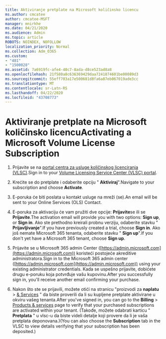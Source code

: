 ```yaml
---
title: Aktiviranje pretplate na Microsoft količinsko licencu
ms.author: cmcatee
author: cmcatee-MSFT
manager: mnirkhe
ms.date: 04/21/2020
ms.audience: Admin
ms.topic: article
ROBOTS: NOINDEX, NOFOLLOW
localization_priority: Normal
ms.collection: Adm_O365
ms.custom:
- "481"
- "1500028"
ms.assetid: 7a6919fc-afe4-40c7-8ada-d8ce523ad8a8
ms.openlocfilehash: 21f580a8c636369429daa7241874601be00089d3
ms.sourcegitcommit: 55eff703a17e500681d8fa6a87eb067019ade3cc
ms.translationtype: MT
ms.contentlocale: sr-Latn-RS
ms.lasthandoff: 04/22/2020
ms.locfileid: "43708773"
---
```

# <a name="activating-a-microsoft-volume-license-subscription"></a><span data-ttu-id="3955a-102">Aktiviranje pretplate na Microsoft količinsko licencu</span><span class="sxs-lookup"><span data-stu-id="3955a-102">Activating a Microsoft Volume License Subscription</span></span>

1. <span data-ttu-id="3955a-103">Prijavite se na [portal centra za usluge količinskog licenciranja (VLSC)](https://go.microsoft.com/fwlink/p/?LinkId=329762).</span><span class="sxs-lookup"><span data-stu-id="3955a-103">Sign in to your [Volume Licensing Service Center (VLSC) portal](https://go.microsoft.com/fwlink/p/?LinkId=329762).</span></span>

2. <span data-ttu-id="3955a-104">Krećite se do pretplate i odaberite opciju " **Aktiviraj**".</span><span class="sxs-lookup"><span data-stu-id="3955a-104">Navigate to your subscription and choose **Activate**.</span></span>

3. <span data-ttu-id="3955a-105">E-poruka će biti poslata u kontakt usluge na mreži (se).</span><span class="sxs-lookup"><span data-stu-id="3955a-105">An email will be sent to your Online Services (OLS) Contact.</span></span>

4. <span data-ttu-id="3955a-106">E-poruka za aktivaciju će vam pružiti dve opcije: **Prijavite**se ili se **Prijavite**.</span><span class="sxs-lookup"><span data-stu-id="3955a-106">The activation email will provide you with two options: **Sign up**, or **Sign in**.</span></span> <span data-ttu-id="3955a-107">Ako ste prethodno kreirali probnu verziju, odaberite stavku " **Prijavljivanje**".</span><span class="sxs-lookup"><span data-stu-id="3955a-107">If you have previously created a trial, choose **Sign in**.</span></span> <span data-ttu-id="3955a-108">Ako još nemate Microsoft 365 tenanta, odaberite stavku " **Sign up**".</span><span class="sxs-lookup"><span data-stu-id="3955a-108">If you don't yet have a Microsoft 365 tenant, choose **Sign up**.</span></span>

5. <span data-ttu-id="3955a-109">Prijavite se u Microsoft 365 admin Center ([https://admin.microsoft.com](https://admin.microsoft.com)) koristeći postojeće akreditive administratora.</span><span class="sxs-lookup"><span data-stu-id="3955a-109">Sign in to the Microsoft 365 admin center ([https://admin.microsoft.com](https://admin.microsoft.com)) using your existing administrator credentials.</span></span> <span data-ttu-id="3955a-110">Kada se uspešno prijavite, dobićete drugu e-poruku koja potvrđuje vašu kupovinu.</span><span class="sxs-lookup"><span data-stu-id="3955a-110">After you successfully sign in, you'll receive another email confirming your purchase.</span></span>

6. <span data-ttu-id="3955a-111">Nakon što ste se prijavili, možete otići na stranicu "proizvodi za **naplatu** \> [& Services](https://go.microsoft.com/fwlink/p/?linkid=842054) " da biste proverili da li su kupljene pretplate aktivirane u okviru vašeg tenanta.</span><span class="sxs-lookup"><span data-stu-id="3955a-111">After you've signed in, you can go to the **Billing** \> [Products & services](https://go.microsoft.com/fwlink/p/?linkid=842054) page to verify that your purchased subscriptions are activated within your tenant.</span></span> <span data-ttu-id="3955a-112">(Takođe, možete odabrati karticu " **Pretplata** " u vlsc-u da biste videli detalje koji provere da li je vaša pretplata deponovana.)</span><span class="sxs-lookup"><span data-stu-id="3955a-112">(You can also choose the **Subscription** tab in the VLSC to view details verifying that your subscription has been deposited.)</span></span>